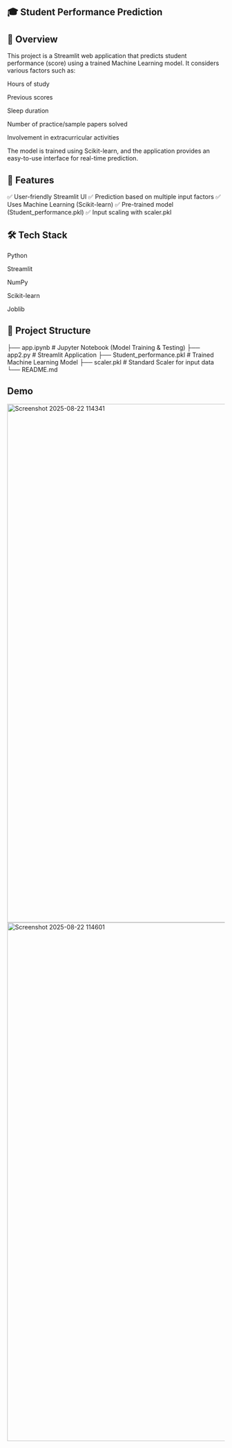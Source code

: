 ## 🎓 Student Performance Prediction

## 📌 Overview

This project is a Streamlit web application that predicts student performance (score) using a trained Machine Learning model.
It considers various factors such as:

Hours of study

Previous scores

Sleep duration

Number of practice/sample papers solved

Involvement in extracurricular activities

The model is trained using Scikit-learn, and the application provides an easy-to-use interface for real-time prediction.

## 🚀 Features

✅ User-friendly Streamlit UI
✅ Prediction based on multiple input factors
✅ Uses Machine Learning (Scikit-learn)
✅ Pre-trained model (Student_performance.pkl)
✅ Input scaling with scaler.pkl

## 🛠️ Tech Stack

Python

Streamlit

NumPy

Scikit-learn

Joblib

## 📂 Project Structure
├── app.ipynb                 # Jupyter Notebook (Model Training & Testing)
├── app2.py                   # Streamlit Application
├── Student_performance.pkl   # Trained Machine Learning Model
├── scaler.pkl                # Standard Scaler for input data
└── README.md 

## Demo
<img width="1920" height="1200" alt="Screenshot 2025-08-22 114341" src="https://github.com/user-attachments/assets/dc1a1afd-ff32-4660-8c71-ab609e0809f7" />
<img width="1920" height="1200" alt="Screenshot 2025-08-22 114601" src="https://github.com/user-attachments/assets/928b8ce8-1280-47e5-a9d1-3ca8c50b03fd" />

